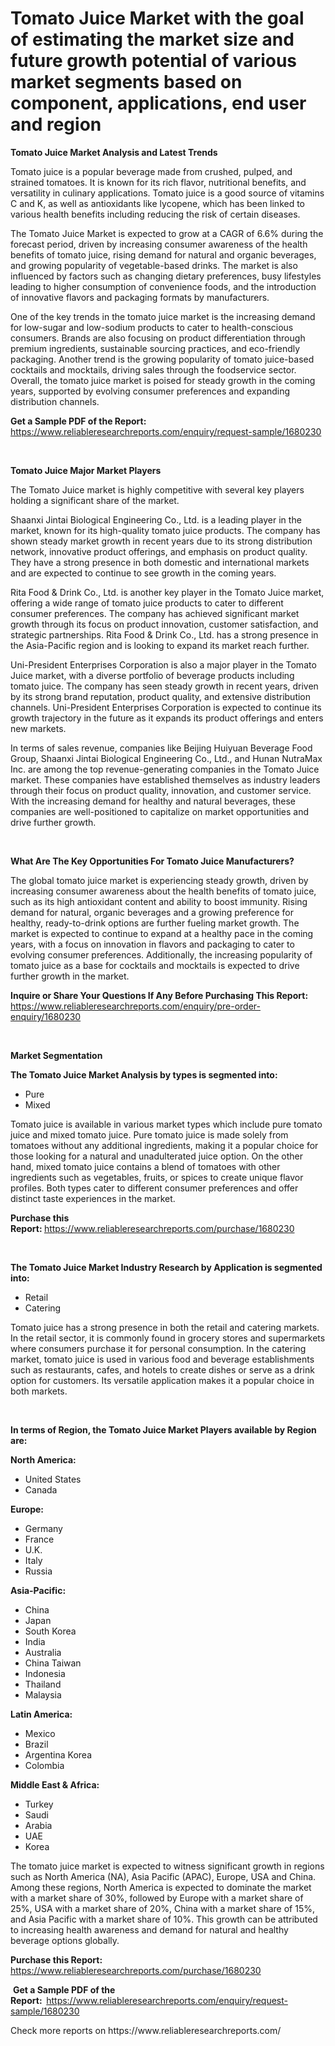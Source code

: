 <p><h1>Tomato Juice Market with the goal of estimating the market size and future growth potential of various market segments based on component, applications, end user and region</h1></p><p><strong>Tomato Juice Market Analysis and Latest Trends</strong></p>
<p><p>Tomato juice is a popular beverage made from crushed, pulped, and strained tomatoes. It is known for its rich flavor, nutritional benefits, and versatility in culinary applications. Tomato juice is a good source of vitamins C and K, as well as antioxidants like lycopene, which has been linked to various health benefits including reducing the risk of certain diseases.</p><p>The Tomato Juice Market is expected to grow at a CAGR of 6.6% during the forecast period, driven by increasing consumer awareness of the health benefits of tomato juice, rising demand for natural and organic beverages, and growing popularity of vegetable-based drinks. The market is also influenced by factors such as changing dietary preferences, busy lifestyles leading to higher consumption of convenience foods, and the introduction of innovative flavors and packaging formats by manufacturers.</p><p>One of the key trends in the tomato juice market is the increasing demand for low-sugar and low-sodium products to cater to health-conscious consumers. Brands are also focusing on product differentiation through premium ingredients, sustainable sourcing practices, and eco-friendly packaging. Another trend is the growing popularity of tomato juice-based cocktails and mocktails, driving sales through the foodservice sector. Overall, the tomato juice market is poised for steady growth in the coming years, supported by evolving consumer preferences and expanding distribution channels.</p></p>
<p><strong>Get a Sample PDF of the Report:&nbsp;</strong> <a href="https://www.reliableresearchreports.com/enquiry/request-sample/1680230">https://www.reliableresearchreports.com/enquiry/request-sample/1680230</a></p>
<p>&nbsp;</p>
<p><strong>Tomato Juice Major Market Players</strong></p>
<p><p>The Tomato Juice market is highly competitive with several key players holding a significant share of the market. </p><p>Shaanxi Jintai Biological Engineering Co., Ltd. is a leading player in the market, known for its high-quality tomato juice products. The company has shown steady market growth in recent years due to its strong distribution network, innovative product offerings, and emphasis on product quality. They have a strong presence in both domestic and international markets and are expected to continue to see growth in the coming years.</p><p>Rita Food & Drink Co., Ltd. is another key player in the Tomato Juice market, offering a wide range of tomato juice products to cater to different consumer preferences. The company has achieved significant market growth through its focus on product innovation, customer satisfaction, and strategic partnerships. Rita Food & Drink Co., Ltd. has a strong presence in the Asia-Pacific region and is looking to expand its market reach further.</p><p>Uni-President Enterprises Corporation is also a major player in the Tomato Juice market, with a diverse portfolio of beverage products including tomato juice. The company has seen steady growth in recent years, driven by its strong brand reputation, product quality, and extensive distribution channels. Uni-President Enterprises Corporation is expected to continue its growth trajectory in the future as it expands its product offerings and enters new markets.</p><p>In terms of sales revenue, companies like Beijing Huiyuan Beverage Food Group, Shaanxi Jintai Biological Engineering Co., Ltd., and Hunan NutraMax Inc. are among the top revenue-generating companies in the Tomato Juice market. These companies have established themselves as industry leaders through their focus on product quality, innovation, and customer service. With the increasing demand for healthy and natural beverages, these companies are well-positioned to capitalize on market opportunities and drive further growth.</p></p>
<p>&nbsp;</p>
<p><strong>What Are The Key Opportunities For Tomato Juice Manufacturers?</strong></p>
<p><p>The global tomato juice market is experiencing steady growth, driven by increasing consumer awareness about the health benefits of tomato juice, such as its high antioxidant content and ability to boost immunity. Rising demand for natural, organic beverages and a growing preference for healthy, ready-to-drink options are further fueling market growth. The market is expected to continue to expand at a healthy pace in the coming years, with a focus on innovation in flavors and packaging to cater to evolving consumer preferences. Additionally, the increasing popularity of tomato juice as a base for cocktails and mocktails is expected to drive further growth in the market.</p></p>
<p><strong>Inquire or Share Your Questions If Any Before Purchasing This Report:</strong> <a href="https://www.reliableresearchreports.com/enquiry/pre-order-enquiry/1680230">https://www.reliableresearchreports.com/enquiry/pre-order-enquiry/1680230</a></p>
<p>&nbsp;</p>
<p><strong>Market Segmentation</strong></p>
<p><strong>The Tomato Juice Market Analysis by types is segmented into:</strong></p>
<p><ul><li>Pure</li><li>Mixed</li></ul></p>
<p><p>Tomato juice is available in various market types which include pure tomato juice and mixed tomato juice. Pure tomato juice is made solely from tomatoes without any additional ingredients, making it a popular choice for those looking for a natural and unadulterated juice option. On the other hand, mixed tomato juice contains a blend of tomatoes with other ingredients such as vegetables, fruits, or spices to create unique flavor profiles. Both types cater to different consumer preferences and offer distinct taste experiences in the market.</p></p>
<p><strong>Purchase this Report:&nbsp;</strong><a href="https://www.reliableresearchreports.com/purchase/1680230">https://www.reliableresearchreports.com/purchase/1680230</a></p>
<p>&nbsp;</p>
<p><strong>The Tomato Juice Market Industry Research by Application is segmented into:</strong></p>
<p><ul><li>Retail</li><li>Catering</li></ul></p>
<p><p>Tomato juice has a strong presence in both the retail and catering markets. In the retail sector, it is commonly found in grocery stores and supermarkets where consumers purchase it for personal consumption. In the catering market, tomato juice is used in various food and beverage establishments such as restaurants, cafes, and hotels to create dishes or serve as a drink option for customers. Its versatile application makes it a popular choice in both markets.</p></p>
<p>&nbsp;</p>
<p><strong>In terms of Region, the Tomato Juice Market Players available by Region are:</strong></p>
<p>
    <p> <strong> North America: </strong>
        <ul>
            <li>United States</li>
            <li>Canada</li>
        </ul>
        </p> 
    <p> <strong> Europe: </strong>
        <ul>
            <li>Germany</li>
            <li>France</li>
            <li>U.K.</li>
            <li>Italy</li>
            <li>Russia</li>
        </ul>
        </p> 
    <p> <strong> Asia-Pacific: </strong>
        <ul>
            <li>China</li>
            <li>Japan</li>
            <li>South Korea</li>
            <li>India</li>
            <li>Australia</li>
            <li>China Taiwan</li>
            <li>Indonesia</li>
            <li>Thailand</li>
            <li>Malaysia</li>
        </ul>
        </p> 
    <p> <strong> Latin America: </strong>
        <ul>
            <li>Mexico</li>
            <li>Brazil</li>
            <li>Argentina Korea</li>
            <li>Colombia</li>
        </ul>
        </p> 
    <p> <strong> Middle East & Africa: </strong>
        <ul>
            <li>Turkey</li>
            <li>Saudi</li>
            <li>Arabia</li>
            <li>UAE</li>
            <li>Korea</li>
        </ul>
    </p>
    </p>
<p><p>The tomato juice market is expected to witness significant growth in regions such as North America (NA), Asia Pacific (APAC), Europe, USA and China. Among these regions, North America is expected to dominate the market with a market share of 30%, followed by Europe with a market share of 25%, USA with a market share of 20%, China with a market share of 15%, and Asia Pacific with a market share of 10%. This growth can be attributed to increasing health awareness and demand for natural and healthy beverage options globally.</p></p>
<p><strong>Purchase this Report: </strong><a href="https://www.reliableresearchreports.com/purchase/1680230">https://www.reliableresearchreports.com/purchase/1680230</a></p>
<p>&nbsp;<strong>Get a Sample PDF of the Report:&nbsp;&nbsp;</strong><a href="https://www.reliableresearchreports.com/enquiry/request-sample/1680230">https://www.reliableresearchreports.com/enquiry/request-sample/1680230</a></p>
<p><strong></strong></p>
<p>Check more reports on https://www.reliableresearchreports.com/</p>